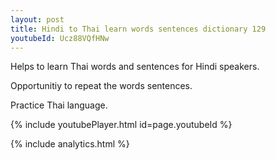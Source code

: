 ```yaml
---
layout: post
title: Hindi to Thai learn words sentences dictionary 129 
youtubeId: Ucz88VQfHNw
---
```

 
 
Helps to learn Thai words and sentences for Hindi speakers.

Opportunitiy to repeat the words sentences. 

Practice Thai language. 
 
{% include youtubePlayer.html id=page.youtubeId %}
 
 
{% include analytics.html %}